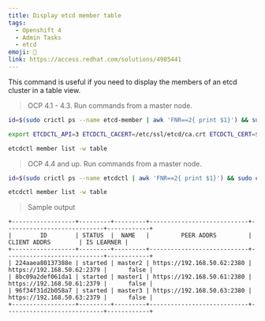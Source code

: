```yaml
---
title: Display etcd member table
tags:
  - Openshift 4
  - Admin Tasks
  - etcd
emoji: 🧹
link: https://access.redhat.com/solutions/4985441
---
```


This command is useful if you need to display the members of an etcd cluster in a table view.

> OCP 4.1 - 4.3. Run commands from a master node.

```bash
id=$(sudo crictl ps --name etcd-member | awk 'FNR==2{ print $1}') && sudo crictl exec -it $id /bin/sh

export ETCDCTL_API=3 ETCDCTL_CACERT=/etc/ssl/etcd/ca.crt ETCDCTL_CERT=$(find /etc/ssl/ -name *peer*crt) ETCDCTL_KEY=$(find /etc/ssl/ -name *peer*key)

etcdctl member list -w table
```

> OCP 4.4 and up. Run commands from a master node.

```bash
id=$(sudo crictl ps --name etcdctl | awk 'FNR==2{ print $1}') && sudo crictl exec -it $id /bin/bash

etcdctl member list -w table
```

> Sample output

```
+------------------+---------+---------+----------------------------+----------------------------+------------+
|        ID        | STATUS  |  NAME   |         PEER ADDRS         |        CLIENT ADDRS        | IS LEARNER |
+------------------+---------+---------+----------------------------+----------------------------+------------+
| 224aaea80137388e | started | master2 | https://192.168.50.62:2380 | https://192.168.50.62:2379 |      false |
| 8bc09a2def061da1 | started | master1 | https://192.168.50.61:2380 | https://192.168.50.61:2379 |      false |
| 96f34f31d2b058a7 | started | master3 | https://192.168.50.63:2380 | https://192.168.50.63:2379 |      false |
+------------------+---------+---------+----------------------------+----------------------------+------------+
```

